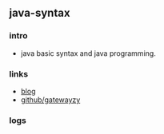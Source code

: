 ##  java-syntax

###  intro

* java basic syntax and java programming.

###  links

-  [blog](http://bebetter.site/)
-  [github/gatewayzy](https://github.com/gatewayzy)


###  logs



